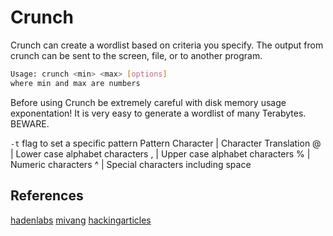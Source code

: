 # Crunch
Crunch can create a wordlist based on criteria you specify. The output from crunch can be sent to the screen, file, or to another program.
```bash
Usage: crunch <min> <max> [options]
where min and max are numbers
```
Before using Crunch be extremely careful with disk memory usage exponentation! It is very easy to generate a wordlist of many Terabytes. BEWARE.



`-t` flag to set a specific pattern 
Pattern Character | Character Translation
@ | Lower case alphabet characters
, | Upper case alphabet characters
% | Numeric characters
^ | Special characters including space



## References
[hadenlabs](https://github.com/hadenlabs/cheatsheet/blob/develop/crunch)
[mivang](https://github.com/mivang/cheatsheets/blob/master/crunch)
[hackingarticles](https://www.hackingarticles.in/a-detailed-guide-on-crunch/)
